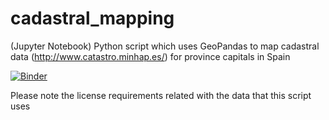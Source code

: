 # cadastral_mapping
(Jupyter Notebook) Python script which uses GeoPandas to map cadastral data (http://www.catastro.minhap.es/) for province capitals in Spain

[![Binder](https://mybinder.org/badge_logo.svg)](https://mybinder.org/v2/gh/Jorge-Monge/cadastral_mapping/f231e23bac8018f661a2c3102a3bbaa940031830)


Please note the license requirements related with the data that this script uses
